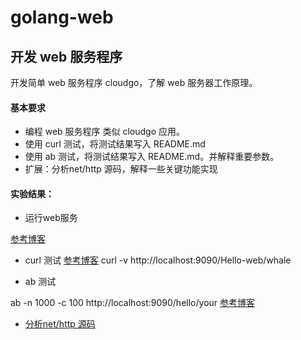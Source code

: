 # golang-web

## 开发 web 服务程序

开发简单 web 服务程序 cloudgo，了解 web 服务器工作原理。

#### 基本要求
- 编程 web 服务程序 类似 cloudgo 应用。
- 使用 curl 测试，将测试结果写入 README.md
- 使用 ab 测试，将测试结果写入 README.md。并解释重要参数。
- 扩展：分析net/http 源码，解释一些关键功能实现

#### 实验结果：

- 运行web服务

[参考博客](https://blog.csdn.net/pmlpml/article/details/78404838)

- curl 测试
[参考博客](https://blog.csdn.net/iamlihongwei/article/details/73743278)
curl -v http://localhost:9090/Hello-web/whale

- ab 测试

ab -n 1000 -c 100 http://localhost:9090/hello/your
[参考博客](https://www.jianshu.com/p/3fd8ac3b937c)


- [分析net/http 源码](https://github.com/lianghw001/golang-web/edit/master/README.md)





